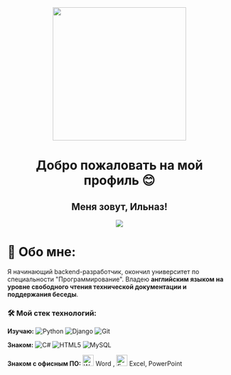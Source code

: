 <div align="center">
  <img height="300" src="https://github.com/Rock4ik/Rock4ik/blob/main/ukinami-yuzuhas-pixelated-lofi-moewalls-com.gif" />
</div>

###

<h1 align="center">Добро пожаловать на мой профиль 😊</h1>

###

<h2 align="center">Меня зовут, Ильназ!</h1>

<div align="center">
  <img src="https://visitor-badge.laobi.icu/badge?page_id=rock4ik.rock4ik&"  />
</div>

# 💫 Обо мне:
Я начинающий backend-разработчик, окончил университет по специальности "Программирование". Владею **английским языком на уровне свободного чтения технической документации и поддержания беседы**.


### 🛠 Мой стек технологий:
**Изучаю:** ![Python](https://img.shields.io/badge/Python-3776AB?style=flat&logo=python&logoColor=white) ![Django](https://img.shields.io/badge/Django-092E20?style=flat&logo=django&logoColor=white) ![Git](https://img.shields.io/badge/Git-F05032?style=flat&logo=git&logoColor=white)

**Знаком:** ![C#](https://img.shields.io/badge/C%23-239120?style=flat&logo=c-sharp&logoColor=white) ![HTML5](https://img.shields.io/badge/HTML5-E34F26?style=flat&logo=html5&logoColor=white) ![MySQL](https://img.shields.io/badge/MySQL-4479A1?style=flat&logo=mysql&logoColor=white)

**Знаком с офисным ПО:** <img src="https://img.icons8.com/color/48/000000/microsoft-word-2019--v1.png" width="25" title="Word"/> Word ,  <img src="https://img.icons8.com/color/48/000000/microsoft-excel-2019--v1.png" width="25" title="Excel"/> Excel, PowerPoint

<br>


